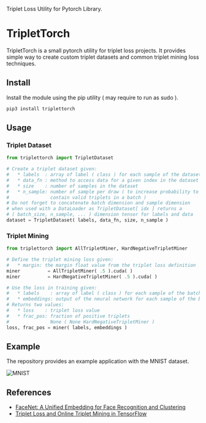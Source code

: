 Triplet Loss Utility for Pytorch Library.

# TripletTorch

TripletTorch is a small pytorch utility for triplet loss projects. It provides
simple way to create custom triplet datasets and common triplet mining loss
techniques.

## Install

Install the module using the pip utility ( may require to run as sudo ).

```bash
pip3 install triplettorch
```

## Usage

### Triplet Dataset

```python
from triplettorch import TripletDataset

# Create a triplet dataset given:
#   * labels  : array of label ( class ) for each sample of the dataset
#   * data_fn : method to access data for a given index in the dataset
#   * size    : number of samples in the dataset
#   * n_sample: number of sample per draw ( to increase probability to
#               contain valid triplets in a batch )
# Do not forget to concatenate batch dimension and sample dimension
# when used with a DataLoader as TripletDataset[ idx ] returns a
# ( batch_size, n_sample, ... ) dimension tensor for labels and data
dataset = TripletDataset( labels, data_fn, size, n_sample )
```

### Triplet Mining

```python
from triplettorch import AllTripletMiner, HardNegativeTripletMiner

# Define the triplet mining loss given:
#   * margin: the margin float value from the triplet loss definition
miner          = AllTripletMiner( .5 ).cuda( )
miner          = HardNegativeTripletMiner( .5 ).cuda( )

# Use the loss in training given:
#   * labels    : array of label ( class ) for each sample of the batch
#   * embeddings: output of the neural network for each sample of the batch
# Returns two values:
#   * loss    : triplet loss value
#   * frac_pos: fraction of positive triplets
#               None ( None HardNegativeTripletMiner )
loss, frac_pos = miner( labels, embeddings )
```

## Example

The repository provides an example application with the MNIST dataset.

![ MNIST ]( examples/MNIST_AllTripletMiner.png )


## References
* [FaceNet: A Unified Embedding for Face Recognition and Clustering]
* [Triplet Loss and Online Triplet Mining in TensorFlow]

[FaceNet: A Unified Embedding for Face Recognition and Clustering]: https://arxiv.org/pdf/1503.03832.pdf
[Triplet Loss and Online Triplet Mining in TensorFlow]:https://omoindrot.github.io/triplet-loss
